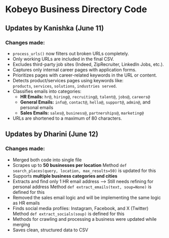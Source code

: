 

# Kobeyo Business Directory Code

## Updates by Kanishka (June 11)

### Changes made:

- `process_urls()` now filters out broken URLs completely.
- Only working URLs are included in the final CSV.
- Excludes third-party job sites (Indeed, ZipRecruiter, LinkedIn Jobs, etc.).
- Captures only internal career pages with application forms.
- Prioritizes pages with career-related keywords in the URL or content.
- Detects product/services pages using keywords like:  
  `products`, `services`, `solutions`, `industries served`.
- Classifies emails into categories:
  - **HR Emails:** `hr@`, `hiring@`, `recruiting@`, `talent@`, `jobs@`, `careers@`
  - **General Emails:** `info@`, `contact@`, `hello@`, `support@`, `admin@`, and personal emails
  - **Sales Emails:** `sales@`, `business@`, `partnerships@`, `marketing@`
- URLs are shortened to a maximum of 80 characters.


## Updates by Dharini (June 12)

### Changes made:

- Merged both code into single file
- Scrapes up to **50 businesses per location**
    Method `def search_places(query, location, max_results=50)` is updated for this
- Supports **multiple business categories and cities** 
- Extracts and find only 1 HR email address --> Still needs refining for personal address
    Method `def extract_emails(text, soup=None)` is defined for this
- Removed the sales email logic and will be implementing the same logic as HR emails
- Finds social media profiles: Instagram, Facebook, and X (Twitter)
    Method `def extract_socials(soup)` is defined for this
- Methods for crawling and processing a business were updated while merging
- Saves clean, structured data to CSV